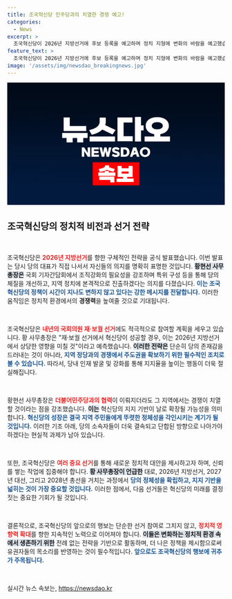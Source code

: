 ```yaml
---
title: 조국혁신당 민주당과의 치열한 경쟁 예고!
categories:
  - News
excerpt: >
  조국혁신당이 2026년 지방선거에 후보 등록을 예고하며 정치 지형에 변화의 바람을 예고했습니다. 내년 재·보궐 선거에서의 성과가 향후 민주당과의 경쟁 구도에 큰 영향을 미칠 것으로 보입니다. 관심이 집중되는 혁신당의 행보, 과연 어떤 결과를 낳을까요?
feature_text: >
  조국혁신당이 2026년 지방선거에 후보 등록을 예고하며 정치 지형에 변화의 바람을 예고했습니다. 내년 재·보궐 선거에서의 성과가 향후 민주당과의 경쟁 구도에 큰 영향을 미칠 것으로 보입니다. 관심이 집중되는 혁신당의 행보, 과연 어떤 결과를 낳을까요?
image: '/assets/img/newsdao_breakingnews.jpg'
---
```


<p><img src="/assets/img/newsdao_breakingnews.jpg" alt="ontimetimes 속보" /></p>

<h2 data-ke-size="size26">조국혁신당의 정치적 비전과 선거 전략</h2>

<p data-ke-size="size16">&nbsp;</p>

<p>조국혁신당은 <b><span style="color: #ee2323;">2026년 지방선거</span></b>를 향한 구체적인 전략을 공식 발표했습니다. 이번 발표는 당시 당의 대표가 직접 나서서 자신들의 의지를 명확히 표명한 것입니다. <b><span style="background-color: #21538527;">황현선 사무총장은</span></b> 국회 기자간담회에서 조직강화의 필요성을 강조하며 특위 구성 등을 통해 당의 체질을 개선하고, 지역 정치에 본격적으로 진출하겠다는 의지를 다졌습니다. <b><span style="color: #1a5490;">이는 조국혁신당의 정책이 시간이 지나도 변하지 않고 있다는 강한 메시지를 전달합니다.</span></b> 이러한 움직임은 정치적 환경에서의 <b>경쟁력</b>을 높여줄 것으로 기대됩니다.</p>

<p data-ke-size="size16">&nbsp;</p>

<p>조국혁신당은 <b><span style="color: #ee2323;">내년의 국회의원 재·보궐 선거</span></b>에도 적극적으로 참여할 계획을 세우고 있습니다. 황 사무총장은 "재·보궐 선거에서 혁신당이 성공할 경우, 이는 2026년 지방선거에서 상당한 영향을 미칠 것"이라고 예측했습니다. <b><span style="background-color: #21538527;">이러한 전략은</span></b> 단순히 당의 존재감을 드러내는 것이 아니라, <b><span style="color: #1a5490;">지역 정당과의 경쟁에서 주도권을 확보하기 위한 필수적인 조치로 볼 수 있습니다.</span></b> 따라서, 당내 인재 발굴 및 강화를 통해 지지율을 높이는 행동이 더욱 절실해집니다.</p>

<p data-ke-size="size16">&nbsp;</p>

<p>황현선 사무총장은 <b><span style="color: #ee2323;">더불어민주당과의 협력</span></b>이 이뤄지더라도 그 지역에서는 경쟁이 치열할 것이라는 점을 강조했습니다. <b><span style="background-color: #21538527;">이는</span></b> 혁신당의 지지 기반이 날로 확장될 가능성을 의미합니다. <b><span style="color: #1a5490;">혁신당의 성장은 결국 지역 주민들에게 뚜렷한 정체성을 각인시키는 계기가 될 것입니다.</span></b> 이러한 기조 아래, 당의 소속자들이 더욱 결속되고 단합된 방향으로 나아가야 하겠다는 현실적 과제가 남아 있습니다.</p>

<p data-ke-size="size16">&nbsp;</p>

<p>또한, 조국혁신당은 <b><span style="color: #ee2323;">여러 중요 선거</span></b>를 통해 새로운 정치적 대안을 제시하고자 하며, 신뢰를 쌓는 작업에 집중해야 합니다. <b><span style="background-color: #21538527;">황 사무총장이 언급한</span></b> 대로, 2026년 지방선거, 2027년 대선, 그리고 2028년 총선을 거치는 과정에서 <b><span style="color: #1a5490;">당의 정체성을 확립하고, 지지 기반을 넓히는 것이 가장 중요할 것입니다.</span></b> 이러한 점에서, 다음 선거들은 혁신당의 미래를 결정짓는 중요한 기회가 될 것입니다. </p>

<p data-ke-size="size16">&nbsp;</p>

<p>결론적으로, 조국혁신당의 앞으로의 행보는 단순한 선거 참여로 그치지 않고, <b><span style="color: #ee2323;">정치적 영향력 확대</span></b>를 향한 지속적인 노력으로 이어져야 합니다. <b><span style="background-color: #21538527;">이들은 변화하는 정치적 환경 속에서 생존하기 위한</span></b> 전례 없는 전략을 기반으로 활동하며, 더 나은 정책을 제시함으로써 유권자들의 목소리를 반영하는 것이 필수적입니다. <b><span style="color: #1a5490;">앞으로도 조국혁신당의 행보에 귀추가 주목됩니다.</span></b> </p>

<p data-ke-size="size16">&nbsp;</p>
실시간 뉴스 속보는, <a href="https://newsdao.kr" rel="dofollow">https://newsdao.kr</a>


